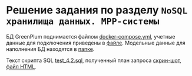 # Решение задания по разделу ```NoSQL хранилища данных. MPP-системы```

БД GreenPlum поднимается файлом [docker-compose.yml](docker-compose.yml), учетные данные для подключения приведены в [файле](test_4.2_cred.txt). Модельные данные для наполнения БД находятся в [папке](./data).

Текст скрипта SQL [test_4.2.sql](test_4.2.sql), полученный план запроса [скрин-шот](test_4.2.PNG), [файл HTML](test_4.2.html).

